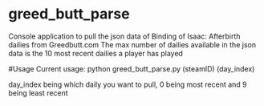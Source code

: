 # greed_butt_parse
Console application to pull the json data of Binding of Isaac: Afterbirth dailies from Greedbutt.com
The max number of dailies available in the json data is the 10 most recent dailies a player has played

#Usage
Current usage:
python greed_butt_parse.py (steamID) (day_index)

day_index being which daily you want to pull, 0 being most recent and 9 being least recent
